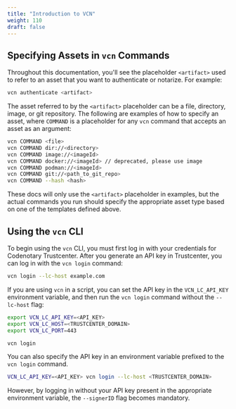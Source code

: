 ```yaml
---
title: "Introduction to VCN"
weight: 110
draft: false
---
```


## Specifying Assets in `vcn` Commands

Throughout this documentation, you'll see the placeholder `<artifact>` used to refer to an asset that you want to authenticate or notarize. For example:

```bash
vcn authenticate <artifact>
```

The asset referred to by the `<artifact>` placeholder can be a file, directory, image, or git repository. The following are examples of how to specify an asset, where `COMMAND` is a placeholder for any `vcn` command that accepts an asset as an argument:

```bash
vcn COMMAND <file>
vcn COMMAND dir://<directory>
vcn COMMAND image://<imageId>
vcn COMMAND docker://<imageId> // deprecated, please use image
vcn COMMAND podman://<imageId>
vcn COMMAND git://<path_to_git_repo>
vcn COMMAND --hash <hash>
```

These docs will only use the `<artifact>` placeholder in examples, but the actual commands you run should specify the appropriate asset type based on one of the templates defined above.

## Using the `vcn` CLI

To begin using the `vcn` CLI, you must first log in with your credentials for Codenotary Trustcenter. After you generate an API key in Trustcenter, you can log in with the `vcn login` command:

```bash
vcn login --lc-host example.com
```

If you are using `vcn` in a script, you can set the API key in the `VCN_LC_API_KEY` environment variable, and then run the `vcn login` command without the `--lc-host` flag:

```bash
export VCN_LC_API_KEY=<API_KEY>
export VCN_LC_HOST=<TRUSTCENTER_DOMAIN>
export VCN_LC_PORT=443

vcn login
```

You can also specify the API key in an environment variable prefixed to the `vcn login` command.

```bash
VCN_LC_API_KEY=<API_KEY> vcn login --lc-host <TRUSTCENTER_DOMAIN>
```

However, by logging in without your API key present in the appropriate environment variable, the `--signerID` flag becomes mandatory.